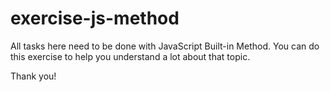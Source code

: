 # exercise-js-method

All tasks here need to be done with JavaScript Built-in Method. You can do this exercise to help you understand a lot about that topic.

Thank you!